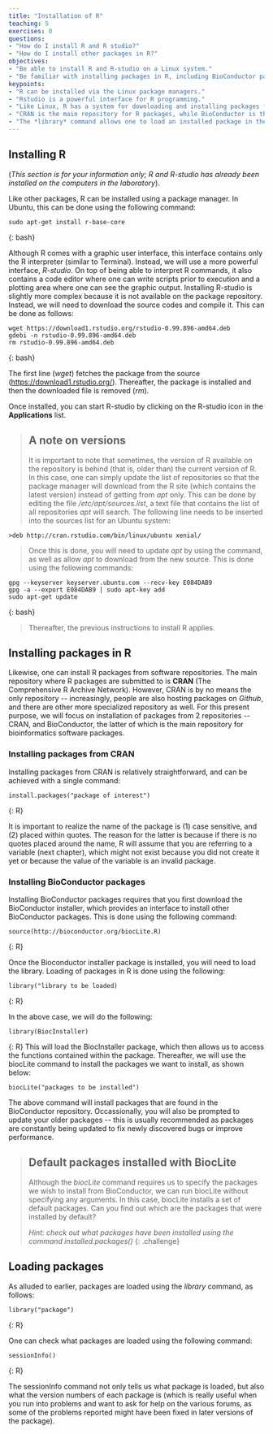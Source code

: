 ```yaml
---
title: "Installation of R"
teaching: 5
exercises: 0
questions:
- "How do I install R and R studio?"
- "How do I install other packages in R?"
objectives:
- "Be able to install R and R-studio on a Linux system." 
- "Be familiar with installing packages in R, including BioConductor packages." 
keypoints: 
- "R can be installed via the Linux package managers." 
- "Rstudio is a powerful interface for R programming."
- "Like Linux, R has a system for downloading and installing packages from the R package repositories."
- "CRAN is the main repository for R packages, while BioConductor is the main repository for bioinformatics related packages." 
- "The *library* command allows one to load an installed package in the current R session." 
---
```


## Installing R
(*This section is for your information only; R and R-studio has already been installed on the computers in the laboratory*). 

Like other packages, R can be installed using a package manager. In Ubuntu, this can be done using the following command: 

~~~ 
sudo apt-get install r-base-core
~~~
{: bash} 

Although R comes with a graphic user interface, this interface contains only the R interpreter (similar to Terminal). Instead, we will use a more powerful interface, *R-studio*. On top of being able to interpret R commands, it also contains a code editor where one can write scripts prior to execution and a plotting area where one can see the graphic output. Installing R-studio is slightly more complex because it is not available on the package repository. Instead, we will need to download the source codes and compile it. This can be done as follows: 

~~~
wget https://download1.rstudio.org/rstudio-0.99.896-amd64.deb
gdebi -n rstudio-0.99.896-amd64.deb
rm rstudio-0.99.896-amd64.deb
~~~ 
{: bash} 

The first line (*wget*) fetches the package from the source (https://download1.rstudio.org/). Thereafter, the package is installed and then the downloaded file is removed (*rm*). 

Once installed, you can start R-studio by clicking on the R-studio icon in the **Applications** list. 

> ## A note on versions
> It is important to note that sometimes, the version of R available on the repository is behind (that is, older than) the current version of R. In this case, one can simply update the list of repositories so that the package manager will download from the R site (which contains the latest version) instead of getting from *apt* only. This can be done by editing the file */etc/apt/sources.list*, a text file that contains the list of all repositories *apt* will search. The following line needs to be inserted into the sources list for an Ubuntu system:

~~~
>deb http://cran.rstudio.com/bin/linux/ubuntu xenial/
~~~
> Once this is done, you will need to update *apt* by using the command, as well as allow *apt* to download from the new source. This is done using the following commands: 
~~~
gpg --keyserver keyserver.ubuntu.com --recv-key E084DAB9 
gpg -a --export E084DAB9 | sudo apt-key add 
sudo apt-get update
~~~
{: bash} 
> Thereafter, the previous instructions to install R applies. 

## Installing packages in R 
Likewise, one can install R packages from software repositories. The main repository where R packages are submitted to is **CRAN** (The Comprehensive R Archive Network). However, CRAN is by no means the only repository -- increasingly, people are also hosting packages on *Github*, and there are other more specialized repository as well. For this present purpose, we will focus on installation of packages from 2 repositories -- CRAN, and BioConductor, the latter of which is the main repository for bioinformatics software packages. 

### Installing packages from CRAN 
Installing packages from CRAN is relatively straightforward, and can be achieved with a single command: 

~~~
install.packages("package of interest")
~~~
{: R}

It is important to realize the name of the package is (1) case sensitive, and (2) placed within quotes. The reason for the latter is because if there is no quotes placed around the name, R will assume that you are referring to a variable (next chapter), which might not exist because you did not create it yet or because the value of the variable is an invalid package. 

### Installing BioConductor packages 
Installing BioConductor packages requires that you first download the BioConductor installer, which provides an interface to install other BioConductor packages. This is done using the following command:

~~~
source(http://bioconductor.org/biocLite.R)
~~~
{: R}

Once the Bioconductor installer package is installed, you will need to load the library. Loading of packages in R is done using the following: 

~~~
library("library to be loaded)
~~~
{: R}

In the above case, we will do the following: 

~~~
library(BiocInstaller)
~~~
{: R}
This will load the BiocInstaller package, which then allows us to access the functions contained within the package. Thereafter, we will use the biocLite command to install the packages we want to install, as shown below: 

~~~
biocLite("packages to be installed")
~~~

The above command will install packages that are found in the BioConductor repository. Occassionally, you will also be prompted to update your older packages -- this is usually recommended as packages are constantly being updated to fix newly discovered bugs or improve performance. 

> ## Default packages installed with BiocLite
>
> Although the *biocLite* command requires us to specify the packages we wish to install from BioConductor, we can run biocLite without specifying any arguments. In this case, biocLite installs a set of default packages. Can you find out which are the packages that were installed by default? 
>
> *Hint: check out what packages have been installed using the command installed.packages()* 
{: .challenge}

## Loading packages 
As alluded to earlier, packages are loaded using the *library* command, as follows: 

~~~
library("package") 
~~~ 
{: R}

One can check what packages are loaded using the following command: 

~~~
sessionInfo()
~~~ 
{: R}

The sessionInfo command not only tells us what package is loaded, but also what the version numbers of each package is (which is really useful when you run into problems and want to ask for help on the various forums, as some of the problems reported might have been fixed in later versions of the package).
